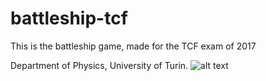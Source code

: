 # battleship-tcf

This is the battleship game, made for the TCF exam of 2017

Department of Physics, University of Turin.
![alt text](http://www.studyintorino.it/wp-content/uploads/logo-unito_imagefull.jpg "Università di Torino")